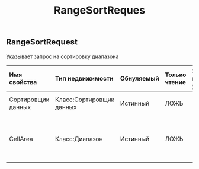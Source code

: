 ﻿---
title: RangeSortReques
second_title: Aspose.Cells Cloud Documen
type: docs
url: /ru/specification/model/rangesortrequest/
description: "Aspose.Cells Спецификация облачной модели: RangeSortRequest. Легко обрабатывайте Excel и другие документы электронных таблиц с помощью таких функций, как открытие, создание, редактирование, разделение, слияние, сравнение и преобразование."
kwords: Excel, Office, электронная таблица, Cloud REST API, RangeSortRequest
weight: 50
---
## **RangeSortRequest**

 Указывает запрос на сортировку диапазона

| Имя свойства| Тип недвижимости| Обнуляемый| Только чтение| Значение по умолчанию| Описание|
|:- |:- |:- |:- |:- |:- |
| Сортировщик данных| Класс:Сортировщик данных| Истинный| ЛОЖЬ|| Краткое описание DataSorter.|
| CellArea| Класс:Диапазон| Истинный| ЛОЖЬ|| Инкапсулирует объект, представляющий диапазон ячеек в электронной таблице.|

